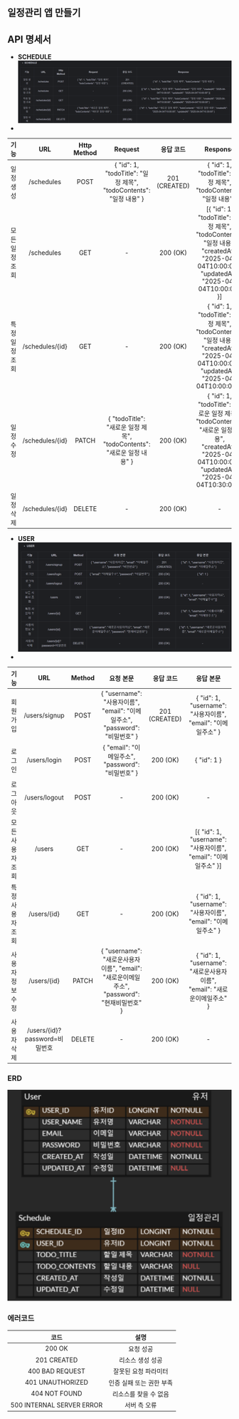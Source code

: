## 일정관리 앱 만들기


## API 명세서 
* **SCHEDULE** 
![img.png](img.png)
* 
|      기능      	|       URL       	| Http Method 	|                                 Request                                 	|   응답 코드   	|                                                                          Response                                                                        	|
|:--------------:	|:---------------:	|:-----------:	|:-----------------------------------------------------------------------:	|:-------------:	|:--------------------------------------------------------------------------------------------------------------------------------------------------------:	|
| 일정 생성      	| /schedules      	| POST        	| { "id": 1, "todoTitle": "일정 제목", "todoContents": "일정 내용" }      	| 201 (CREATED) 	| { "id": 1, "todoTitle": "일정 제목", "todoContents": "일정 내용" }                                                                                       	|
| 모든 일정 조회 	| /schedules      	| GET         	| -                                                                       	| 200 (OK)      	| [{ "id": 1, "todoTitle": "일정 제목", "todoContents": "일정 내용", "createdAt": "2025-04-04T10:00:00", "updatedAt": "2025-04-04T10:00:00" }]             	|
| 특정 일정 조회 	| /schedules/{id} 	| GET         	| -                                                                       	| 200 (OK)      	| { "id": 1, "todoTitle": "일정 제목", "todoContents": "일정 내용", "createdAt": "2025-04-04T10:00:00", "updatedAt": "2025-04-04T10:00:00" }               	|
| 일정 수정      	| /schedules/{id} 	| PATCH       	| { "todoTitle": "새로운 일정 제목", "todoContents": "새로운 일정 내용" } 	| 200 (OK)      	| { "id": 1, "todoTitle": "새로운 일정 제목", "todoContents": "새로운 일정 내용", "createdAt": "2025-04-04T10:00:00", "updatedAt": "2025-04-04T10:30:00" } 	|
| 일정 삭제      	| /schedules/{id} 	| DELETE      	| -                                                                       	| 200 (OK)      	| -                                                                                                                                                        	|

* **USER**
![img_2.png](img_2.png)
* 
|       기능       	|              URL              	| Method 	|                                          요청 본문                                          	|   응답 코드   	|                                 응답 본문                                	|
|:----------------:	|:-----------------------------:	|:------:	|:-------------------------------------------------------------------------------------------:	|:-------------:	|:------------------------------------------------------------------------:	|
| 회원가입         	| /users/signup                 	| POST   	| { "username": "사용자이름", "email": "이메일주소", "password": "비밀번호" }                 	| 201 (CREATED) 	| { "id": 1, "username": "사용자이름", "email": "이메일주소" }             	|
| 로그인           	| /users/login                  	| POST   	| { "email": "이메일주소", "password": "비밀번호" }                                           	| 200 (OK)      	| { "id": 1 }                                                              	|
| 로그아웃         	| /users/logout                 	| POST   	| -                                                                                           	| 200 (OK)      	| -                                                                        	|
| 모든 사용자 조회 	| /users                        	| GET    	| -                                                                                           	| 200 (OK)      	| [{ "id": 1, "username": "사용자이름", "email": "이메일주소" }]           	|
| 특정 사용자 조회 	| /users/{id}                   	| GET    	| -                                                                                           	| 200 (OK)      	| { "id": 1, "username": "사용자이름", "email": "이메일주소" }             	|
| 사용자 정보 수정 	| /users/{id}                   	| PATCH  	| { "username": "새로운사용자이름", "email": "새로운이메일주소", "password": "현재비밀번호" } 	| 200 (OK)      	| { "id": 1, "username": "새로운사용자이름", "email": "새로운이메일주소" } 	|
| 사용자 삭제      	| /users/{id}?password=비밀번호 	| DELETE 	| -                                                                                           	| 200 (OK)      	| -                                                                        	|


### ERD


![img_10.png](img_10.png)

### 에러코드
|            코드           	|           설명           	|
|:-------------------------:	|:------------------------:	|
| 200 OK                    	| 요청 성공                	|
| 201 CREATED               	| 리소스 생성 성공         	|
| 400 BAD REQUEST           	| 잘못된 요청 파라미터     	|
| 401 UNAUTHORIZED          	| 인증 실패 또는 권한 부족 	|
| 404 NOT FOUND             	| 리소스를 찾을 수 없음    	|
| 500 INTERNAL SERVER ERROR 	| 서버 측 오류             	|
